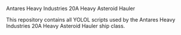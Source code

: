 Antares Heavy Industries 20A Heavy Asteroid Hauler

This repository contains all YOLOL scripts used by the Antares Heavy Industries 20A Heavy Asteroid Hauler ship class.